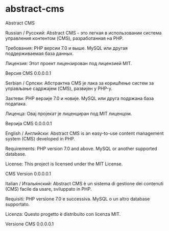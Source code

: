 # abstract-cms
Abstract CMS

Russian / Русский:
Abstract CMS - это легкая в использовании система управления контентом (CMS), разработанная на PHP.

Требования:
PHP версии 7.0 и выше.
MySQL или другая поддерживаемая база данных.

Лицензия:
Этот проект лицензирован под лицензией MIT.

Версия CMS 0.0.0.0.1

Serbian / Српски:
Абстрактна CMS је лака за коришћење систем за управљање садржајем (CMS), развијен у PHP-у.

Захтеви:
PHP верзије 7.0 и новије.
MySQL или друга подржана база података.

Лиценца:
Овај пројекат је лиценциран под MIT лиценцом.

Верзија CMS 0.0.0.0.1

English / Английски:
Abstract CMS is an easy-to-use content management system (CMS) developed in PHP.

Requirements:
PHP version 7.0 and above.
MySQL or another supported database.

License:
This project is licensed under the MIT License.

CMS Version 0.0.0.0.1

Italian / Итальянский:
Abstract CMS è un sistema di gestione dei contenuti (CMS) facile da usare, sviluppato in PHP.

Requisiti:
PHP versione 7.0 e successiva.
MySQL o un altro database supportato.

Licenza:
Questo progetto è distribuito con licenza MIT.

Versione CMS 0.0.0.0.1
